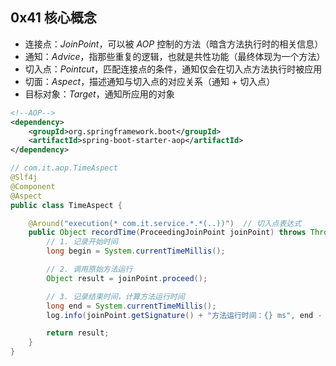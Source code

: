 ## 0x41 核心概念

- 连接点：$JoinPoint$，可以被 $AOP$ 控制的方法（暗含方法执行时的相关信息）
- 通知：$Advice$，指那些重复的逻辑，也就是共性功能（最终体现为一个方法）
- 切入点：$Pointcut$，匹配连接点的条件，通知仅会在切入点方法执行时被应用
- 切面：$Aspect$，描述通知与切入点的对应关系（通知 + 切入点）
- 目标对象：$Target$，通知所应用的对象

```xml
<!--AOP-->
<dependency>
    <groupId>org.springframework.boot</groupId>
    <artifactId>spring-boot-starter-aop</artifactId>
</dependency>
```

```java
// com.it.aop.TimeAspect
@Slf4j
@Component
@Aspect
public class TimeAspect {

    @Around("execution(* com.it.service.*.*(..))")  // 切入点表达式
    public Object recordTime(ProceedingJoinPoint joinPoint) throws Throwable {
        // 1. 记录开始时间
        long begin = System.currentTimeMillis();

        // 2. 调用原始方法运行
        Object result = joinPoint.proceed();

        // 3. 记录结束时间，计算方法运行时间
        long end = System.currentTimeMillis();
        log.info(joinPoint.getSignature() + "方法运行时间：{} ms", end - begin);

        return result;
    }
}
```